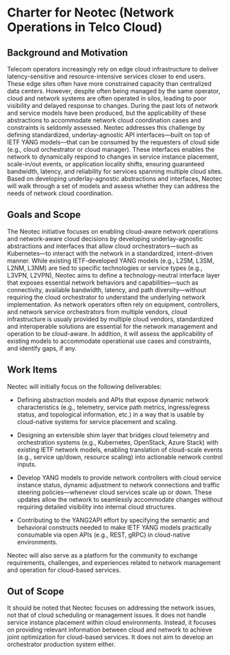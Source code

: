 # Charter for Neotec (Network Operations in Telco Cloud) 
 
## Background and Motivation
Telecom operators increasingly rely on edge cloud infrastructure to deliver latency-sensitive and resource-intensive services closer to end users. These edge sites often have more constrained capacity than centralized data centers. However, despite often being managed by the same operator, cloud and network systems are often operated in silos, leading to poor visibility and delayed response to changes. During the past lots of network and service models have been produced, but the applicability of these abstractions to accommodate network cloud coordination cases and constraints is seldomly assessed. Neotec addresses this challenge by defining standardized, underlay-agnostic API interfaces—built on top of IETF YANG models—that can be consumed by the requesters of cloud side (e.g., cloud orchestrator or cloud manager). These interfaces enables the network to dynamically respond to changes in service instance placement, scale-in/out events, or application locality shifts, ensuring guaranteed bandwidth, latency, and reliability for services spanning multiple cloud sites. Based on developing underlay-agnostic abstractions and interfaces, Neotec will walk through a set of models and assess whether they can address the needs of network cloud coordination. 

## Goals and Scope
The Neotec initiative focuses on enabling cloud-aware network operations and network-aware cloud decisions by developing underlay-agnostic abstractions and interfaces that allow cloud orchestrators—such as Kubernetes—to interact with the network in a standardized, intent-driven manner. While existing IETF-developed YANG models (e.g., L2SM, L3SM, L2NM, L3NM) are tied to specific technologies or service types (e.g., L3VPN, L2VPN), Neotec aims to define a technology-neutral interface layer that exposes essential network behaviors and capabilities—such as connectivity, available bandwidth, latency, and path diversity—without requiring the cloud orchestrator to understand the underlying network implementation. As network operators often rely on equipment, controllers, and network service orchestrators from multiple vendors, cloud infrastructure is usualy provided by multiple cloud vendors, standardized and interoperable solutions are essential for the network management and operation to be cloud-aware. In addition, it will assess the applicability of existing models to accommodate operational use cases and constraints, and identify gaps, if any.

## Work Items
Neotec will initially focus on the following deliverables:
* Defining abstraction models and APIs that expose dynamic network characteristics (e.g., telemetry, service path metrics, ingress/egress status, and topological information, etc.) in a way that is usable by cloud-native systems for service placement and scaling.

* Designing an extensible shim layer that bridges cloud telemetry and orchestration systems (e.g., Kubernetes, OpenStack, Azure Stack) with existing IETF network models, enabling translation of cloud-scale events (e.g., service up/down, resource scaling) into actionable network control inputs.

* Develop YANG models to provide network controllers with cloud service instance status, dynamic adjustment to network connections and traffic steering policies—whenever cloud services scale up or down. These updates allow the network to seamlessly accommodate changes without requiring detailed visibility into internal cloud structures.

* Contributing to the YANG2API effort by specifying the semantic and behavioral constructs needed to make IETF YANG models practically consumable via open APIs (e.g., REST, gRPC) in cloud-native environments. 

Neotec will also serve as a platform for the community to exchange requirements, challenges, and experiences related to network management and operation for cloud-based services.


## Out of Scope
It should be noted that Neotec focuses on addressing the network issues, not that of cloud scheduling or management issues. It does not handle service instance placement within cloud environments. Instead, it focuses on providing relevant information between cloud and network to achieve joint optimization for cloud-based services. It does not aim to develop an orchestrator production system either.
